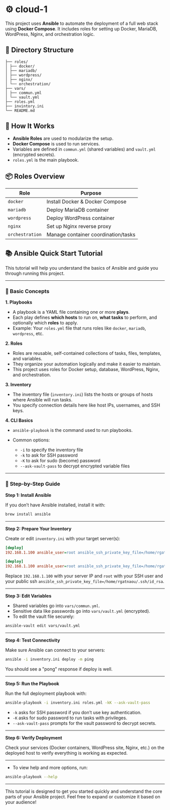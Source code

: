 # ⚙️ cloud-1

This project uses **Ansible** to automate the deployment of a full web stack using **Docker Compose**.
It includes roles for setting up Docker, MariaDB, WordPress, Nginx, and orchestration logic.

## 📁 Directory Structure
```
├── roles/
│ ├── docker/
│ ├── mariadb/
│ ├── wordpress/
│ ├── nginx/
│ └── orchestration/
├── vars/
│ ├── commun.yml
│ └── vault.yml
├── roles.yml
├── invintory.ini
└── README.md
```

## 🚀 How It Works

- **Ansible Roles** are used to modularize the setup.
- **Docker Compose** is used to run services.
- Variables are defined in `commun.yml` (shared variables) and `vault.yml` (encrypted secrets).
- `roles.yml` is the main playbook.

## 📦 Roles Overview

| Role           | Purpose                            |
|----------------|-------------------------------------|
| `docker`       | Install Docker & Docker Compose     |
| `mariadb`      | Deploy MariaDB container            |
| `wordpress`    | Deploy WordPress container          |
| `nginx`        | Set up Nginx reverse proxy          |
| `orchestration`| Manage container coordination/tasks |


## 📚 Ansible Quick Start Tutorial

This tutorial will help you understand the basics of Ansible and guide you through running this project.

---

### 🔹 Basic Concepts

**1. Playbooks**

* A playbook is a YAML file containing one or more **plays**.
* Each play defines **which hosts** to run on, **what tasks** to perform, and optionally which **roles** to apply.
* Example: Your `roles.yml` file that runs roles like `docker`, `mariadb`, `wordpress`, etc.

**2. Roles**

* Roles are reusable, self-contained collections of tasks, files, templates, and variables.
* They organize your automation logically and make it easier to maintain.
* This project uses roles for Docker setup, database, WordPress, Nginx, and orchestration.

**3. Inventory**

* The inventory file (`inventory.ini`) lists the hosts or groups of hosts where Ansible will run tasks.
* You specify connection details here like host IPs, usernames, and SSH keys.

**4. CLI Basics**

* `ansible-playbook` is the command used to run playbooks.
* Common options:

  * `-i` to specify the inventory file
  * `-k` to ask for SSH password
  * `-K` to ask for sudo (become) password
  * `--ask-vault-pass` to decrypt encrypted variable files

---

### 🔹 Step-by-Step Guide

**Step 1: Install Ansible**

If you don’t have Ansible installed, install it with:

```bash
brew install ansible
```

---

**Step 2: Prepare Your Inventory**

Create or edit `inventory.ini` with your target server(s):

```ini
[deploy]
192.168.1.100 ansible_user=root ansible_ssh_private_key_file=/home/rgatnaou/.ssh/id_rsa
```
```ini
[deploy]
192.168.1.100 ansible_user=root ansible_ssh_private_key_file=/home/rgatnaou/.ssh/id_rsa
```
Replace `192.168.1.100` with your server IP and `root` with your SSH user and your public ssh  `ansible_ssh_private_key_file=/home/rgatnaou/.ssh/id_rsa`.

---

**Step 3: Edit Variables**

* Shared variables go into `vars/commun.yml`.
* Sensitive data like passwords go into `vars/vault.yml` (encrypted).
* To edit the vault file securely:

```bash
ansible-vault edit vars/vault.yml
```

---

**Step 4: Test Connectivity**

Make sure Ansible can connect to your servers:

```bash
ansible -i inventory.ini deploy -m ping
```

You should see a "pong" response if deploy is well.

---

**Step 5: Run the Playbook**

Run the full deployment playbook with:

```bash
ansible-playbook -i inventory.ini roles.yml -kK --ask-vault-pass
```

* `-k` asks for SSH password if you don’t use key authentication.
* `-K` asks for sudo password to run tasks with privileges.
* `--ask-vault-pass` prompts for the vault password to decrypt secrets.

---

**Step 6: Verify Deployment**

Check your services (Docker containers, WordPress site, Nginx, etc.) on the deployed host to verify everything is working as expected.

---

* To view help and more options, run:

```bash
ansible-playbook --help
```

---

This tutorial is designed to get you started quickly and understand the core parts of your Ansible project. Feel free to expand or customize it based on your audience!


